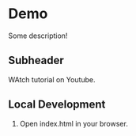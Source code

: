 # Demo

Some description!

## Subheader

WAtch tutorial on Youtube.

## Local Development

1. Open index.html in your browser.